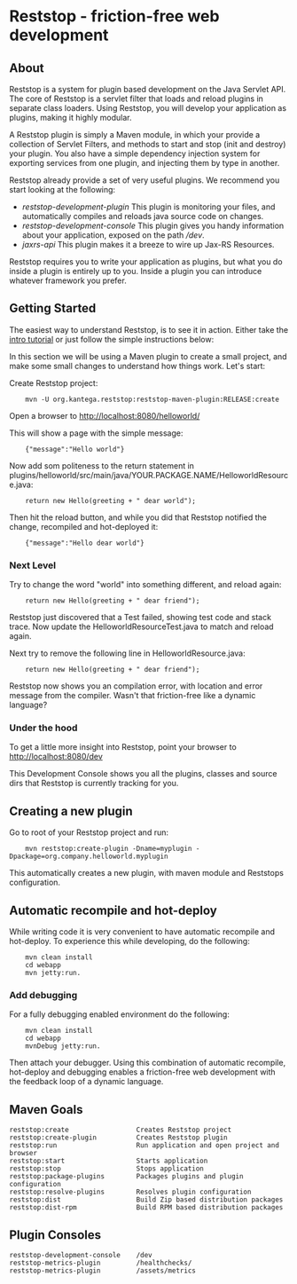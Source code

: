 Reststop - friction-free web development
==============================================

## About

Reststop is a system for plugin based development on the Java Servlet API. The core of Reststop is a servlet filter
that loads and reload plugins in separate class loaders. Using Reststop, you will develop your application as plugins,
making it highly modular.

A Reststop plugin is simply a Maven module, in which your provide a collection of Servlet Filters, and methods to
start and stop (init and destroy) your plugin. You also have a simple dependency injection
system for exporting services from one plugin, and injecting them by type in another.

Reststop already provide a set of very useful plugins. We recommend you start
looking at the following:

 * _reststop-development-plugin_ This plugin is monitoring your files,
 and automatically compiles and reloads java source code on changes.
 * _reststop-development-console_ This plugin gives you handy information about
 your application, exposed on the path _/dev_.
 * _jaxrs-api_ This plugin makes it a breeze to wire up Jax-RS Resources.

Reststop requires you to write your application as plugins, but what you do
inside a plugin is entirely up to you. Inside a plugin you can introduce
whatever framework you prefer.

## Getting Started

The easiest way to understand Reststop, is to see it in action. Either take the [intro tutorial](https://github.com/kantega/reststop/wiki/Intro%20Tutorial) or just follow 
the simple instructions below:

In this section we will be using a Maven plugin to create a small project, and make some small changes to understand
how things work. Let's start:

Create Reststop project:

        mvn -U org.kantega.reststop:reststop-maven-plugin:RELEASE:create

Open a browser to [http://localhost:8080/helloworld/](http://localhost:8080/helloworld/)

This will show a page with the simple message:

        {"message":"Hello world"}

Now add som politeness to the return statement in plugins/helloworld/src/main/java/YOUR.PACKAGE.NAME/HelloworldResource.java:

        return new Hello(greeting + " dear world");

Then hit the reload button, and while you did that Reststop notified the change, recompiled and hot-deployed it:

        {"message":"Hello dear world"}

### Next Level

Try to change the word "world" into something different, and reload again:

        return new Hello(greeting + " dear friend");

Reststop just discovered that a Test failed, showing test code and stack trace. Now update the HelloworldResourceTest.java to match and reload again.

Next try to remove the following line in HelloworldResource.java:

        return new Hello(greeting + " dear friend");

Reststop now shows you an compilation error, with location and error message from the compiler. Wasn't that friction-free like a dynamic language?


### Under the hood

To get a little more insight into Reststop, point your browser to [http://localhost:8080/dev](http://localhost:8080/dev)

This Development Console shows you all the plugins, classes and source dirs that Reststop is currently tracking for you.


## Creating a new plugin

Go to root of your Reststop project and run:

        mvn reststop:create-plugin -Dname=myplugin -Dpackage=org.company.helloworld.myplugin

This automatically creates a new plugin, with maven module and Reststops configuration.


## Automatic recompile and hot-deploy

While writing code it is very convenient to have automatic recompile and hot-deploy. To experience this while developing, do the following:

        mvn clean install
        cd webapp
        mvn jetty:run.

### Add debugging

For a fully debugging enabled environment do the following:

        mvn clean install
        cd webapp
        mvnDebug jetty:run.

Then attach your debugger. Using this combination of automatic recompile, hot-deploy and debugging enables a
friction-free web development with the feedback loop of a dynamic language.

## Maven Goals

    reststop:create                 Creates Reststop project
    reststop:create-plugin          Creates Reststop plugin
    reststop:run                    Run application and open project and browser
    reststop:start                  Starts application
    reststop:stop                   Stops application
    reststop:package-plugins        Packages plugins and plugin configuration
    reststop:resolve-plugins        Resolves plugin configuration
    reststop:dist                   Build Zip based distribution packages
    reststop:dist-rpm               Build RPM based distribution packages


## Plugin Consoles

    reststop-development-console    /dev
    reststop-metrics-plugin         /healthchecks/
    reststop-metrics-plugin         /assets/metrics
